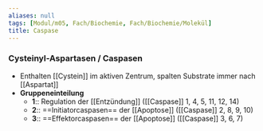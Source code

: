```yaml
---
aliases: null
tags: [Modul/m05, Fach/Biochemie, Fach/Biochemie/Molekül]
title: Caspase
---
```

### Cysteinyl-Aspartasen / Caspasen
- Enthalten [[Cystein]] im aktiven Zentrum, spalten Substrate immer nach [[Aspartat]]
- **Gruppeneinteilung**
	- **1**:: Regulation der [[Entzündung]] ([[Caspase]] 1, 4, 5, 11, 12, 14)
	- **2**:: ==Initiatorcaspasen== der [[Apoptose]] ([[Caspase]] 2, 8, 9, 10)
	- **3**:: ==Effektorcaspasen== der [[Apoptose]] ([[Caspase]] 3, 6, 7)
